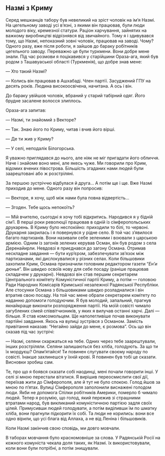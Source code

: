 ## Назмі з Криму

Серед мешканців табору був невеликий на зріст чоловік на ім’я Назмі.
На цегельному заводі усі в’язні, з якими він працював, були люди молодого віку, кремезної статури.
Раціон харчування, зайнятих на важкому виробництві відрізнявся від звичайного.
Тому я і здивувався тому, що Назмі, непоказний зовні чоловік, працював на заводі.
Чому?
Одного разу, вже після роботи, я зайшов до бараку робітників цегельного заводу.
Переважно це були туркмени.
Вони добре мене знали.
Під час розмови я поцікавився у старійшини Ораза-ага, який був родом з Ташавуаської області (Туркменія), що добре знав мене:

— Хто такий Назмі?

— Колись він працював в Ашхабаді.
Член партії.
Засуджений ГПУ на десять років.
Людина високоосвічена, начитана.
А ось і він.

До бараку увійшов чоловік, вбраний у старий табірний одяг.
Його брудне засалене волосся злиплось.

Ораза-ага запитав:

— Назмі, ти знайомий з Векторе?

— Так.
Знаю його по Криму, читав і вчив його вірші.

— Де ти жив у Криму?

— У селі, неподалік Білогорська.

Я уважно приглядався до нього, але ніяк не міг пригадати його обличчя.
Наче і знайоме воно мені, але якесь чуже.
Ми говорили про Крим, відомих вчених півострова.
Більшість згаданих нами людей були заарештовані або ж розстріляні.

За першою зустріччю відбулася й друга...
А потім ще і ще.
Вже Назмі приходив до мене.
Одного разу він попросив:

— Векторе, я хочу, щоб між нами була повна відвертість...

— Згоден.
Тебе щось непокоїть?

— Мій вчителю, сьогодні я хочу тобі відкритись.
Народився я у бідній сім’ї.
В перші роки революції працював в одній із сімферопольських друкарень.
В Криму було неспокійно: приходили то білі, то червоні.
Друкарня закрилась і я повернувся у рідне село.
В той час з’явилося багато партизанів.
Вони називали себе зеленими і воювали з царською армією.
Одним із загонів зелених керував Осман, він був родом з села Деренайирли.
Невдовзі я приєднався до загону Османа.
Отримав нескладне завдання — бути кур’єром, забезпечувати зв’язок між партизанами, які дислокувалися у різних селах.
Коли більшовики захопили Крим, Османа призначили головним редактором газети “<var>Ен’и дюнья</var>”. Він швидко освоїв нову для себе посаду (раніше працював складачем у друкарні).
Невдовзі він став першим секретарем Центрального комітету Комуністичної партії Криму, а потім — головою Ради Народних Комісарів Кримської незалежної Радянської Республіки.
Але стосунки Османа з більшовиками швидко розладналися і він втратив свою посаду.
На той час мене обрали секретарем комітету по наданню допомоги голодуючим.
Я був молодий, запальний, прагнув якнайкраще виконати розпорядження партії.
На моїй совісті чимало загублених сімей співвітчизників, у яких я вилучав останні харчі.
Далі — більше.
Я став комсомольцем.
Ще наполегливіше почав виконувати партійні завдання.
Якось на вулиці зустрівся з Османом.
Замість привітання наказав: “Негайно зайди до мене, є розмова”. Ось що він сказав під час зустрічі:

— Назмі, селяни скаржаться на тебе.
Одних через тебе заарештували, інших розстріляли.
Селяни залишаються без хліба, голодують.
За що ти їх мордуєш?
Опам’ятайся!
Ти повинен слугувати своєму народу по совісті.
Інакше захлинешся у їхній крові.
Я повинен був тобі це сказати.
Висновки зробиш сам.

Те, про що я боявся сказати собі наодинці, мені почали говорити інші.
У селі зі мною перестали вітатися.
Я вирішив переосмислити свої дії, переїхав жити до Сімферополя, але й тут не було спокою.
Голод йшов за мною по п’ятах.
Вулиці Сімферополя заполонили виснажені голодом люди.
Якби не допомога Спілки робітників Америки, померло б чимало людей.
Тепер я розумію, що голод, який пережив зі страшними втратами народ, був викликаний комуністичною партією задля своїх цілей.
Примусивши людей голодувати, а потім виділивши їм по шматку хліба, вони прагнули підкорити їх собі.
Та люди не корились: вони все одно вірили, що усі блага від Аллаха, а не від Леніна і більшовиків.

Коли Назмі закінчив свою сповідь, ми довго мовчали.

В таборах мовчання було красномовніше за слова.
У Радянській Росії на кожного комуніста чекала доля таких, як Назмі.
їх використовували, коли вони були потрібні, а потім знищували.
